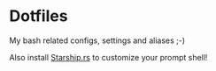 # Dotfiles

My bash related configs, settings and aliases ;-)

Also install [Starship.rs](https://starship.rs/) to customize your prompt shell!
